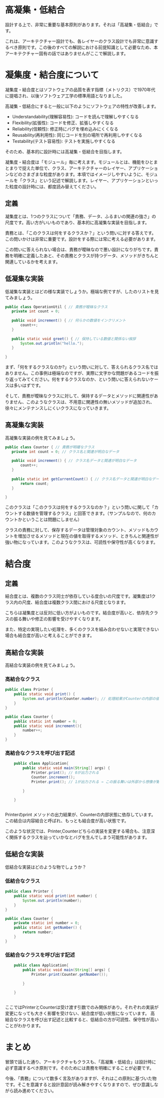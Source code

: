 高凝集・低結合
=====
設計する上で、非常に重要な基本原則があります。それは「高凝集・低結合」です。

これは、アーキテクチャー設計でも、各レイヤーのクラス設計でも非常に意識するべき原則です。この後のすべての解説における前提知識として必要なため、本アーキテクチャー固有の話ではありませんがここで解説します。

# 凝集度・結合度について
凝集度・結合度とはソフトウェアの品質を表す指標（メトリクス）で1970年代に提唱され、以後ソフトウェア工学の標準用語となりました。

高凝集・低結合にすると一般に以下のようにソフトウェアの特性が改善します。
* Understandability(理解容易性): コードを読んで理解しやすくなる
* Flexibility(拡張性): コードを修正、拡張しやすくなる
* Reliability(信頼性): 修正時にバグを埋め込みにくくなる
* Reusability(再利用性): 同じコードを別の場所で再利用しやすくなる
* Testability(テスト容易性): テストを実施しやすくなる

そのため、基本的に設計時には高凝集・低結合を目指します。

凝集度・結合度は「モジュール」毎に考えます。モジュールとは、機能をひとまとまりで捉えた単位で、クラス、アーキテクチャーのレイヤー、アプリケーションなどのさまざまな粒度があります。本項ではイメージしやすいように、モジュールを「クラス」という記述で解説します。レイヤー、アプリケーションといった粒度の設計時には、都度読み替えてください。

## 定義
凝集度とは、1つのクラスについて「責務、データ、ふるまいの関連の強さ」の尺度です。高い方がいいものであり、基本的に高凝集な実装を目指します。

責務とは、「このクラスは何をするクラスか？」という問いに対する答えです。この問いかけは非常に重要です。設計をする際には常に考える必要があります。

この問いに答えられない場合は、責務が曖昧なので悪い設計になりがちです。責務を明確に定義したあと、その責務とクラスが持つデータ、メソッドがきちんと関連しているかを考えます。

## 低凝集な実装
低凝集な実装とはどの様な実装でしょうか。極端な例ですが、したのリストを見てみましょう。

```java
public class OperationUtil { // 責務が曖昧なクラス
   private int count = 0;
   
   public void increment() { // 何らかの数値をインクリメント
       count++;
   }
   
   public static void greet() { // 保持している数値と関係ない挨拶
       System.out.println("hello.");
   }
    
}
```

まず、「何をするクラスなのか?」という問いに対して、答えられるクラス名ではありません。この事例は極端なのですが、実際に文字かな問題があるコードを振り返ってみてください。何をするクラスなのか、という問いに答えられないケースは多いはずです。

そして、責務が曖昧なクラスに対して、保持するデータとメソッドに関連性がありません、このようなクラスは、不用意に関連性の無いメソッドが追加され、徐々にメンテナンスしにくいクラスになっていきます。

## 高凝集な実装
高凝集な実装の例を見てみましょう。
```java
public class Counter { // 責務が明確なクラス
   private int count = 0; // クラス名と関連が明白なデータ
   
   public void increment() { // クラス名データと関連が明白なデータ
       count++;
   }
   
   public static int getCurrentCount() { // クラス名データと関連が明白なデータ
       return count;
   }
   
}

```

このクラスは「このクラスは何をするクラスなのか？」という問いに関して「カウントする数値を管理するクラス」と回答できます。（サンプルなので、何のカウントかということは問題にしません）

クラスの責務に対して、保存するデータは管理対象のカウント、メソッドもカウントを増加させるメソッドと現在の値を取得するメソッド、ときちんと関連性が強い物になっています。このようなクラスは、可読性や保守性が高くなります。

# 結合度
## 定義
結合度とは、複数のクラス同士が依存している度合いの尺度です。凝集度は1クラス内の尺度、結合度は複数クラス間における尺度となります。

こちらは凝集度とは反対に低い方がよいものです。結合度が高いと、依存先クラスの振る舞いや修正の影響を受けやすくなります。

また、特定の実現したい処理を、多くのクラスを組み合わせないと実現できない場合も結合度が高いと考えることができます。


## 高結合な実装
高結合な実装の例を見てみましょう。
### 高結合なクラス
```java
public class Printer {
    public static void print() {
        System.out.println(Counter.number); // 処理結果がCounterの内部の値に依存している
    }
}

public class Counter {
    public static int number = 0;
    public static void increment(){
        number++;
    }
}
```
### 高結合なクラスを呼び出す記述
```java
    public class Application{
        public static void main(String[] args) {
            Printer.print(); // 0が出力される
            Counter.increment();
            Printer.print(); // 1が出力される → この振る舞いは外部から想像が難しい
    
        } 
    
    }
  
```

Printerのprint メソッドの出力結果が、Counterの内部状態に依存しています。この結合は内容結合と呼ばれ、もっとも結合度が高い状態です。

このような状況では、Printer,Counterどちらの実装を変更する場合も、注意深く関係するクラスを辿っていかなとバグを生んでしまう可能性があります。

## 低結合な実装
低結合な実装はどのような物でしょうか？
### 低結合なクラス
```java
public class Printer {
    public static void print(int number) {
        System.out.println(number);
    }
}

public class Counter {
    private static int number = 0;
    public static int getNumber() {
        return number;
    }
}
```
### 低結合なクラスを呼び出す記述
```java
    public class Application{
        public static void main(String[] args) {
            Printer.print(Counter.getNumber());
    
        } 
    
    }
  
```
ここではPrinterとCounterは受け渡す引数でのみ関係があり。それぞれの実装が変更になっても大きく影響を受けない、結合度が低い状態になっています。
高結合なクラスを呼び出す記述と比較すると、低結合の方が可読性、保守性が高いことがわかります。

# まとめ
冒頭で話した通り、アーキテクチャもクラスも、「高凝集・低結合」は設計時に必ず意識するべき原則です。そのためには責務を明確にすることが必要です。

今後、「責務」について数多く言及がありますが、それはこの原則に基づいた物です。そこを意識すると設計意図が読み解きやすくなりますので、ぜひ意識しながら読み進めてください。
